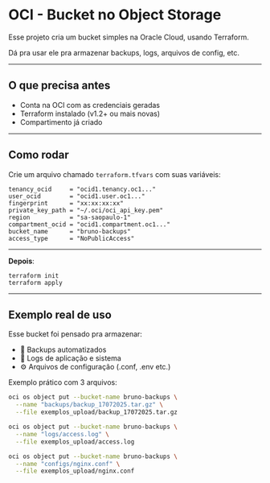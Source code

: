 # OCI - Bucket no Object Storage

Esse projeto cria um bucket simples na Oracle Cloud, usando Terraform.

Dá pra usar ele pra armazenar backups, logs, arquivos de config, etc.

---

## O que precisa antes

- Conta na OCI com as credenciais geradas
- Terraform instalado (v1.2+ ou mais novas)
- Compartimento já criado

---

## Como rodar

Crie um arquivo chamado `terraform.tfvars` com suas variáveis:

```hcl
tenancy_ocid     = "ocid1.tenancy.oc1..."
user_ocid        = "ocid1.user.oc1..."
fingerprint      = "xx:xx:xx:xx"
private_key_path = "~/.oci/oci_api_key.pem"
region           = "sa-saopaulo-1"
compartment_ocid = "ocid1.compartment.oc1..."
bucket_name      = "bruno-backups"
access_type      = "NoPublicAccess"
```
---  

**Depois**:  

```hcl
terraform init  
terraform apply  
```  
---

## Exemplo real de uso

Esse bucket foi pensado pra armazenar:

- 🔄 Backups automatizados
- 📄 Logs de aplicação e sistema
- ⚙️ Arquivos de configuração (.conf, .env etc.)

Exemplo prático com 3 arquivos:

```bash
oci os object put --bucket-name bruno-backups \
  --name "backups/backup_17072025.tar.gz" \
  --file exemplos_upload/backup_17072025.tar.gz

oci os object put --bucket-name bruno-backups \
  --name "logs/access.log" \
  --file exemplos_upload/access.log

oci os object put --bucket-name bruno-backups \
  --name "configs/nginx.conf" \
  --file exemplos_upload/nginx.conf
